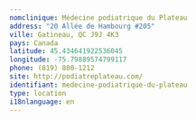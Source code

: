 ```yaml
---
nomclinique: Médecine podiatrique du Plateau
address: "20 Allée de Hambourg #205"
ville: Gatineau, QC J9J 4K3
pays: Canada
latitude: 45.434641922536045
longitude: -75.79889574799117
phone: (819) 800-1212
site: http://podiatreplateau.com/
identifiant: medecine-podiatrique-du-plateau
type: location
i18nlanguage: en
---
```

